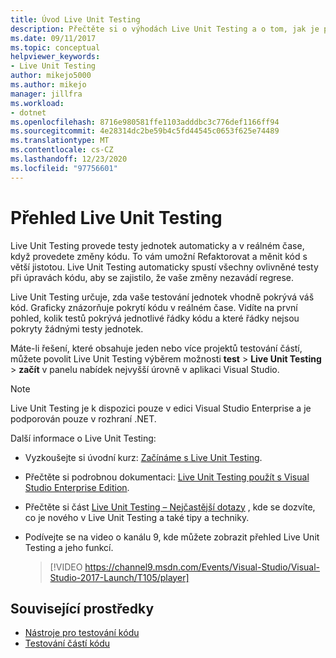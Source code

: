 ```yaml
---
title: Úvod Live Unit Testing
description: Přečtěte si o výhodách Live Unit Testing a o tom, jak je používat při testování jednotek v projektech.
ms.date: 09/11/2017
ms.topic: conceptual
helpviewer_keywords:
- Live Unit Testing
author: mikejo5000
ms.author: mikejo
manager: jillfra
ms.workload:
- dotnet
ms.openlocfilehash: 8716e980581ffe1103adddbc3c776def1166ff94
ms.sourcegitcommit: 4e28314dc2be59b4c5fd44545c0653f625e74489
ms.translationtype: MT
ms.contentlocale: cs-CZ
ms.lasthandoff: 12/23/2020
ms.locfileid: "97756601"
---
```

# <a name="live-unit-testing-overview"></a>Přehled Live Unit Testing

Live Unit Testing provede testy jednotek automaticky a v reálném čase, když provedete změny kódu. To vám umožní Refaktorovat a měnit kód s větší jistotou. Live Unit Testing automaticky spustí všechny ovlivněné testy při úpravách kódu, aby se zajistilo, že vaše změny nezavádí regrese.

Live Unit Testing určuje, zda vaše testování jednotek vhodně pokrývá váš kód. Graficky znázorňuje pokrytí kódu v reálném čase. Vidíte na první pohled, kolik testů pokrývá jednotlivé řádky kódu a které řádky nejsou pokryty žádnými testy jednotek.

Máte-li řešení, které obsahuje jeden nebo více projektů testování částí, můžete povolit Live Unit Testing výběrem možnosti **test**  >  **Live Unit Testing**  >  **začít** v panelu nabídek nejvyšší úrovně v aplikaci Visual Studio.

> [!NOTE]
> Live Unit Testing je k dispozici pouze v edici Visual Studio Enterprise a je podporován pouze v rozhraní .NET.

Další informace o Live Unit Testing:

- Vyzkoušejte si úvodní kurz: [Začínáme s Live Unit Testing](live-unit-testing-start.md).

- Přečtěte si podrobnou dokumentaci: [Live Unit Testing použít s Visual Studio Enterprise Edition](live-unit-testing.md).

- Přečtěte si část [Live Unit Testing – Nejčastější dotazy](live-unit-testing-faq.md) , kde se dozvíte, co je nového v Live Unit Testing a také tipy a techniky.

- Podívejte se na video o kanálu 9, kde můžete zobrazit přehled Live Unit Testing a jeho funkcí.</p>

   > [!VIDEO https://channel9.msdn.com/Events/Visual-Studio/Visual-Studio-2017-Launch/T105/player]

## <a name="related-resources"></a>Související prostředky

- [Nástroje pro testování kódu](https://visualstudio.microsoft.com/vs/testing-tools/)
- [Testování částí kódu](unit-test-your-code.md)
